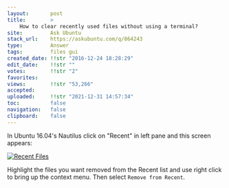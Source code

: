 ```yaml
---
layout:       post
title:        >
    How to clear recently used files without using a terminal?
site:         Ask Ubuntu
stack_url:    https://askubuntu.com/q/864243
type:         Answer
tags:         files gui
created_date: !!str "2016-12-24 18:28:29"
edit_date:    !!str ""
votes:        !!str "2"
favorites:    
views:        !!str "53,266"
accepted:     
uploaded:     !!str "2021-12-31 14:57:34"
toc:          false
navigation:   false
clipboard:    false
---
```


In Ubuntu 16.04's Nautilus click on "Recent" in left pane and this screen appears:

[![Recent Files][1]][1]

Highlight the files you want removed from the Recent list and use right click to bring up the context menu. Then select `Remove from Recent`.

  [1]: https://i.stack.imgur.com/fvUqx.png
